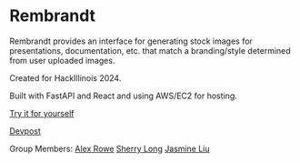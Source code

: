 # Rembrandt

Rembrandt provides an interface for generating stock images for presentations, documentation, etc. that match a branding/style determined from user uploaded images. 

Created for HackIllinois 2024.

Built with FastAPI and React and using AWS/EC2 for hosting. 

[Try it for yourself](https://alexfprowe.com/rembrandt/)

[Devpost](https://devpost.com/software/rembrandt)

Group Members: 
[Alex Rowe](https://github.com/Andes0113/)
[Sherry Long](https://github.com/sherrylong)
[Jasmine Liu](https://github.com/jasminerliu)
